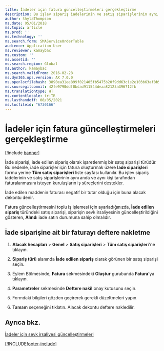 ```yaml
---
title: İadeler için fatura güncelleştirmeleri gerçekleştirme
description: Bu işlev sipariş iadelerinin ve satış siparişlerinin aynı anda ve aynı kişi tarafından faturalanmasını isteyen kuruluşların iş süreçlerini destekler.
author: ShylaThompson
ms.date: 05/01/2018
ms.topic: article
ms.prod: ''
ms.technology: ''
ms.search.form: SMAServiceOrderTable
audience: Application User
ms.reviewer: kamaybac
ms.custom: ''
ms.assetid: ''
ms.search.region: Global
ms.author: kamaybac
ms.search.validFrom: 2016-02-28
ms.dyn365.ops.version: AX 7.0.0
ms.openlocfilehash: 3890ea31ee899f021405fb5475b20f9dd63c1e2e103b63af8b53bccc53d0781f
ms.sourcegitcommit: 42fe9790ddf0bdad911544deaa82123a396712fb
ms.translationtype: HT
ms.contentlocale: tr-TR
ms.lasthandoff: 08/05/2021
ms.locfileid: "6730166"
---
```

# <a name="perform-invoice-updates-for-returns"></a>İadeler için fatura güncelleştirmeleri gerçekleştirme 

[!include [banner](../includes/banner.md)]


İade siparişi, iade edilen sipariş olarak işaretlenmiş bir satış siparişi türüdür. Bu nedenle, iade siparişler için fatura oluşturmak üzere **İade siparişleri** formu yerine **Tüm satış siparişleri** liste sayfası kullanılır. Bu işlev sipariş iadelerinin ve satış siparişlerinin aynı anda ve aynı kişi tarafından faturalanmasını isteyen kuruluşların iş süreçlerini destekler.

İade edilen maddenin faturası negatif bir tutar olduğu için buna alacak dekontu denir.

Fatura güncelleştirmesini toplu iş işlemesi için ayarladığınızda, **İade edilen sipariş** türündeki satış siparişi, siparişin sevk irsaliyesinin güncelleştirildiğini gösteren, **Alındı** iade satırı durumuna sahip olmalıdır.

## <a name="post-an-invoice-for-a-return-order"></a>İade siparişine ait bir faturayı deftere nakletme

1.  **Alacak hesapları** \> **Genel** \> **Satış siparişleri** \> **Tüm satış siparişleri**'ne tıklayın.

2.  **Sipariş türü** alanında **İade edilen sipariş** olarak görünen bir satış siparişi seçin.

3.  Eylem Bölmesinde, **Fatura** sekmesindeki **Oluştur** gurubunda **Fatura**'ya tıklayın.

4.  **Parametreler** sekmesinde **Deftere nakil** onay kutusunu seçin.

5.  Formdaki bilgileri gözden geçirerek gerekli düzeltmeleri yapın.

6.  **Tamam** seçeneğini tıklatın. Alacak dekontu deftere nakledilir.

## <a name="see-also"></a>Ayrıca bkz.

[İadeler için sevk irsaliyesi güncelleştirmeleri](packing-slip-updates-returns.md)

  




[!INCLUDE[footer-include](../../includes/footer-banner.md)]